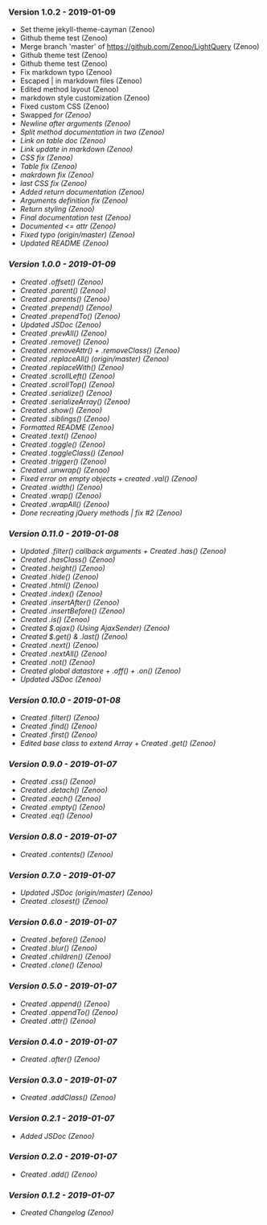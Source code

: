 ### Version 1.0.2 - 2019-01-09
- Set theme jekyll-theme-cayman (Zenoo)
- Github theme test (Zenoo)
- Merge branch 'master' of https://github.com/Zenoo/LightQuery (Zenoo)
- Github theme test (Zenoo)
- Github theme test (Zenoo)
- Fix markdown typo (Zenoo)
- Escaped | in markdown files (Zenoo)
- Edited method layout (Zenoo)
- markdown style customization (Zenoo)
- Fixed custom CSS (Zenoo)
- Swapped <i> for <em> (Zenoo)
- Newline after arguments (Zenoo)
- Split method documentation in two (Zenoo)
- Link on table doc (Zenoo)
- Link update in markdown (Zenoo)
- CSS fix (Zenoo)
- Table fix (Zenoo)
- makrdown fix (Zenoo)
- last CSS fix (Zenoo)
- Added return documentation (Zenoo)
- Arguments definition fix (Zenoo)
- Return styling (Zenoo)
- Final documentation test (Zenoo)
- Documented <= attr (Zenoo)
- Fixed typo (origin/master) (Zenoo)
- Updated README (Zenoo)

### Version 1.0.0 - 2019-01-09
- Created .offset() (Zenoo)
- Created .parent() (Zenoo)
- Created .parents() (Zenoo)
- Created .prepend() (Zenoo)
- Created .prependTo() (Zenoo)
- Updated JSDoc (Zenoo)
- Created .prevAll() (Zenoo)
- Created .remove() (Zenoo)
- Created .removeAttr() + .removeClass() (Zenoo)
- Created .replaceAll() (origin/master) (Zenoo)
- Created .replaceWith() (Zenoo)
- Created .scrollLeft() (Zenoo)
- Created .scrollTop() (Zenoo)
- Created .serialize() (Zenoo)
- Created .serializeArray() (Zenoo)
- Created .show() (Zenoo)
- Created .siblings() (Zenoo)
- Formatted README (Zenoo)
- Created .text() (Zenoo)
- Created .toggle() (Zenoo)
- Created .toggleClass() (Zenoo)
- Created .trigger() (Zenoo)
- Created .unwrap() (Zenoo)
- Fixed error on empty objects + created .val() (Zenoo)
- Created .width() (Zenoo)
- Created .wrap() (Zenoo)
- Created .wrapAll() (Zenoo)
- Done recreating jQuery methods | fix #2 (Zenoo)

### Version 0.11.0 - 2019-01-08
- Updated .filter() callback arguments + Created .has() (Zenoo)
- Created .hasClass() (Zenoo)
- Created .height() (Zenoo)
- Created .hide() (Zenoo)
- Created .html() (Zenoo)
- Created .index() (Zenoo)
- Created .insertAfter() (Zenoo)
- Created .insertBefore() (Zenoo)
- Created .is() (Zenoo)
- Created $.ajax() (Using AjaxSender) (Zenoo)
- Created $.get() & .last() (Zenoo)
- Created .next() (Zenoo)
- Created .nextAll() (Zenoo)
- Created .not() (Zenoo)
- Created global datastore + .off() + .on() (Zenoo)
- Updated JSDoc (Zenoo)

### Version 0.10.0 - 2019-01-08
- Created .filter() (Zenoo)
- Created .find() (Zenoo)
- Created .first() (Zenoo)
- Edited base class to extend Array + Created .get() (Zenoo)

### Version 0.9.0 - 2019-01-07
- Created .css() (Zenoo)
- Created .detach() (Zenoo)
- Created .each() (Zenoo)
- Created .empty() (Zenoo)
- Created .eq() (Zenoo)

### Version 0.8.0 - 2019-01-07
- Created .contents() (Zenoo)

### Version 0.7.0 - 2019-01-07
- Updated JSDoc (origin/master) (Zenoo)
- Created .closest() (Zenoo)

### Version 0.6.0 - 2019-01-07
- Created .before() (Zenoo)
- Created .blur() (Zenoo)
- Created .children() (Zenoo)
- Created .clone() (Zenoo)

### Version 0.5.0 - 2019-01-07
- Created .append() (Zenoo)
- Created .appendTo() (Zenoo)
- Created .attr() (Zenoo)

### Version 0.4.0 - 2019-01-07
- Created .after() (Zenoo)

### Version 0.3.0 - 2019-01-07
- Created .addClass() (Zenoo)

### Version 0.2.1 - 2019-01-07
- Added JSDoc (Zenoo)

### Version 0.2.0 - 2019-01-07
- Created .add() (Zenoo)

### Version 0.1.2 - 2019-01-07
- Created Changelog (Zenoo)

